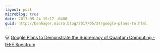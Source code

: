 ```yaml
---
layout: post
microblog: true
date: 2017-05-24 19:17 -0400
guid: http://benhager.micro.blog/2017/05/24/google-plans-to.html
---
```

💻 [Google Plans to Demonstrate the Supremacy of Quantum Computing - IEEE Spectrum](http://spectrum.ieee.org/computing/hardware/google-plans-to-demonstrate-the-supremacy-of-quantum-computing)
